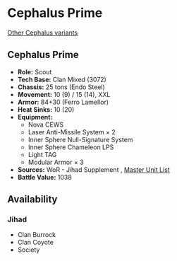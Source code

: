 # Cephalus Prime 

[Other Cephalus variants](../cephalus.md) 

## Cephalus Prime 

- **Role:** Scout 
- **Tech Base:** Clan Mixed (3072) 
- **Chassis:** 25 tons (Endo Steel) 
- **Movement:** 10 (9) / 15 (14), XXL 
- **Armor:** 84+30 (Ferro Lamellor) 
- **Heat Sinks:** 10 (20) 
- **Equipment:** 
  - Nova CEWS 
  - Laser Anti-Missile System × 2 
  - Inner Sphere Null-Signature System 
  - Inner Sphere Chameleon LPS 
  - Light TAG 
  - Modular Armor × 3 
- **Sources:** WoR - Jihad Supplement , [Master Unit List](http://masterunitlist.info/Unit/Details/3930/cephalus-prime) 
- **Battle Value:** 1038 

## Availability 

### Jihad 

- Clan Burrock 
- Clan Coyote 
- Society 

